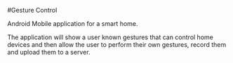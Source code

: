 #Gesture Control

Android Mobile application for a smart home.

The application will show a user known gestures that can control home devices and then allow the user to perform their own gestures, record them and upload them to a server.
